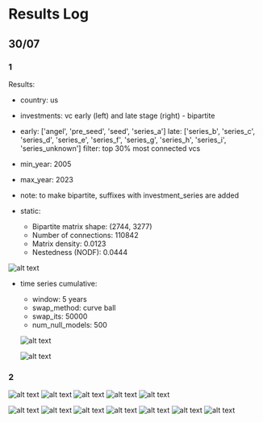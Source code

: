 # Results Log

## 30/07

### 1

Results:

- country: us
- investments: vc early (left) and late stage (right) - bipartite
- early: ['angel', 'pre_seed', 'seed', 'series_a']
late: ['series_b', 'series_c', 'series_d', 'series_e', 'series_f', 'series_g', 'series_h', 'series_i', 'series_unknown']
filter: top 30% most connected vcs
- min_year: 2005
- max_year: 2023
- note: to make bipartite, suffixes with investment_series are added

- static:
  - Bipartite matrix shape: (2744, 3277)
  - Number of connections: 110842
  - Matrix density: 0.0123
  - Nestedness (NODF): 0.0444

![alt text](image_1.png)

- time series cumulative:
  - window: 5 years
  - swap_method: curve ball
  - swap_its: 50000
  - num_null_models: 500

  ![alt text](image-2.png)
  
  ![alt text](image.png)

### 2

![alt text](image-3.png)
![alt text](image-5.png)
![alt text](image.png)
![alt text](image-6.png)
![alt text](image-7.png)

![alt text](image-8.png)
![alt text](image-9.png)
![alt text](image-10.png)
![alt text](image-11.png)
![alt text](image-12.png)
![alt text](image-13.png)
![alt text](image-14.png)